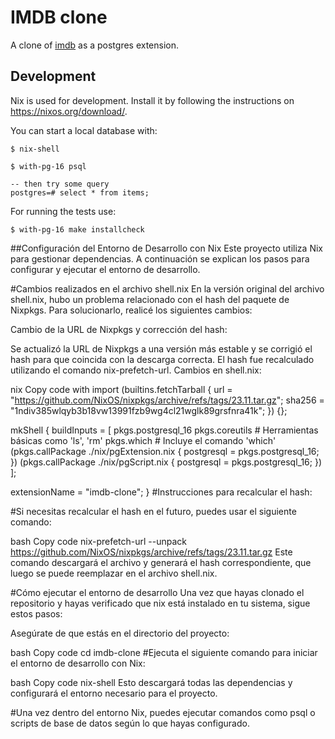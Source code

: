 # IMDB clone

A clone of [imdb](https://www.imdb.com) as a postgres extension.

## Development

Nix is used for development. Install it by following the instructions on https://nixos.org/download/.

You can start a local database with:

```
$ nix-shell

$ with-pg-16 psql

-- then try some query
postgres=# select * from items;
```

For running the tests use:

```
$ with-pg-16 make installcheck
```
##Configuración del Entorno de Desarrollo con Nix
Este proyecto utiliza Nix para gestionar dependencias. A continuación se explican los pasos para configurar y ejecutar el entorno de desarrollo.

#Cambios realizados en el archivo shell.nix
En la versión original del archivo shell.nix, hubo un problema relacionado con el hash del paquete de Nixpkgs. Para solucionarlo, realicé los siguientes cambios:

Cambio de la URL de Nixpkgs y corrección del hash:

Se actualizó la URL de Nixpkgs a una versión más estable y se corrigió el hash para que coincida con la descarga correcta.
El hash fue recalculado utilizando el comando nix-prefetch-url.
Cambios en shell.nix:

nix
Copy code
with import (builtins.fetchTarball {
  url = "https://github.com/NixOS/nixpkgs/archive/refs/tags/23.11.tar.gz";
  sha256 = "1ndiv385wlqyb3b18vw13991fzb9wg4cl21wglk89grsfnra41k";
}) {};

mkShell {
  buildInputs = [
    pkgs.postgresql_16
    pkgs.coreutils  # Herramientas básicas como 'ls', 'rm'
    pkgs.which      # Incluye el comando 'which'
    (pkgs.callPackage ./nix/pgExtension.nix { postgresql = pkgs.postgresql_16; })
    (pkgs.callPackage ./nix/pgScript.nix { postgresql = pkgs.postgresql_16; })
  ];

  extensionName = "imdb-clone";
}
#Instrucciones para recalcular el hash:

#Si necesitas recalcular el hash en el futuro, puedes usar el siguiente comando:

bash
Copy code
nix-prefetch-url --unpack https://github.com/NixOS/nixpkgs/archive/refs/tags/23.11.tar.gz
Este comando descargará el archivo y generará el hash correspondiente, que luego se puede reemplazar en el archivo shell.nix.

#Cómo ejecutar el entorno de desarrollo
Una vez que hayas clonado el repositorio y hayas verificado que nix está instalado en tu sistema, sigue estos pasos:

Asegúrate de que estás en el directorio del proyecto:

bash
Copy code
cd imdb-clone
#Ejecuta el siguiente comando para iniciar el entorno de desarrollo con Nix:

bash
Copy code
nix-shell
Esto descargará todas las dependencias y configurará el entorno necesario para el proyecto.

#Una vez dentro del entorno Nix, puedes ejecutar comandos como psql o scripts de base de datos según lo que hayas configurado.

